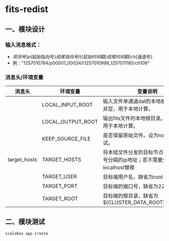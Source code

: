 # fits-redist

## 一、模块设计

### 输入消息格式：
  - ${观测号}/p${起始指向号}_${结尾指向号}/t${起始时间戳}_${结尾时间戳}/ch${通道号}
  - 例："1257010784/p00001_00024/t1257010986_1257011185/ch109"

### 消息头/环境变量

| 消息头        | 环境变量              | 变量说明                                         |
|------------- | -------------------- | ---------------------------------------------- |
|              | LOCAL_INPUT_ROOT   | 输入文件单通道dat的本地根目录。设为非空，用于本地计算。 |
|              | LOCAL_OUTPUT_ROOT | 输出fits文件的本地根目录。设为非空，用于本地计算。     |
|              | KEEP_SOURCE_FILE  | 是否保留原始文件。设为no，则用于测试。               |
| target_hosts | TARGET_HOSTS      | 将本组文件分发的目标节点列表，以逗号分隔的ip地址；若不需要分发，则以localhost替换 |
|              | TARGET_USER | 目标端用户名，缺省为root           |
|              | TARGET_PORT | 目标端的端口号，缺省为22           |
|              | TARGET_ROOT | 目标端的根目录，缺省为${CLUSTER_DATA_ROOT}/mwa/1chz         |

## 二、模块测试

```sh
scalebox app create
```